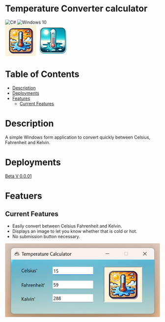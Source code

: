 # Temperature Converter calculator

<img alt="C#" src="https://ziadoua.github.io/m3-Markdown-Badges/badges/CSharp/csharp1.svg"/> <img alt="Windows 10" src="https://ziadoua.github.io/m3-Markdown-Badges/badges/Windows/windows1.svg" /> <br/>
<img src="https://github.com/Pmacdon15/Temp-Calaulatour-CSharp/blob/main/Temp%20Calaulatour/Resources/warm.jpeg" alt="Warm Image" width="20%">
<img src="https://github.com/Pmacdon15/Temp-Calaulatour-CSharp/blob/main/Temp%20Calaulatour/Resources/cold.jpeg" alt="ColdImage" width="20%">

# Table of Contents
- [Description](#Description)
- [Deployments](#Deployments)
- [Features](#Features)
  - [Current Features](#Current-Features)

 # Description
A simple Windows form application to convert quickly between Celsius, Fahrenheit and Kelvin.

# Deployments
 [Beta V 0.0.01](https://github.com/Pmacdon15/Temp-Calaulatour-CSharp/releases/tag/Beta)

# Featuers
## Current Features
- Easily convert between Celsius Fahrenheit and Kelvin.
- Displays an image to let you know whether that is cold or hot.
- No submission button necessary.
  
 <img src="https://github.com/Pmacdon15/Temp-Calaulatour-CSharp/blob/main/Temp%20Calaulatour/Resources/app.png" alt="App Image" >
